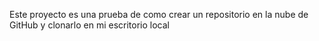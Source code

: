 Este proyecto es una prueba de como crear un repositorio en la nube de GitHub y clonarlo en mi escritorio local
